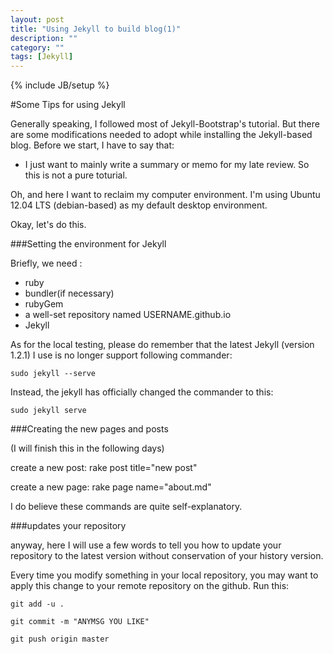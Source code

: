 ```yaml
---
layout: post
title: "Using Jekyll to build blog(1)"
description: ""
category: ""
tags: [Jekyll]
---
```

{% include JB/setup %}

#Some Tips for using Jekyll

Generally speaking, I followed most of Jekyll-Bootstrap's tutorial. But there are some modifications needed to adopt while installing the Jekyll-based blog.
Before we start, I have to say that:

+ I just want to mainly write a summary or memo for my late review. So this is not a pure toturial.

Oh, and here I want to reclaim my computer environment. I'm using Ubuntu 12.04 LTS (debian-based) as my default desktop environment.

Okay, let's do this.

###Setting the environment for Jekyll

Briefly, we need :
+ ruby
+ bundler(if necessary)
+ rubyGem
+ a well-set repository named USERNAME.github.io
+ Jekyll

As for the local testing, please do remember that the latest Jekyll (version 1.2.1) I use is no longer support following commander:

    sudo jekyll --serve

Instead, the jekyll has officially changed the commander to this:

    sudo jekyll serve

###Creating the new pages and posts

   (I will finish this in the following days)
   
create a new post:
    rake post title="new post"

create a new page:
    rake page name="about.md"
   
I do believe these commands are quite self-explanatory.
   

###updates your repository

anyway, here I will use a few words to tell you how to update your repository to the latest version without conservation of your history version.

Every time you modify something in your local repository, you may want to apply this change to your remote repository on the github. Run this:

    git add -u .

    git commit -m "ANYMSG YOU LIKE"

    git push origin master

